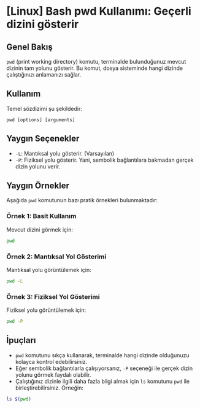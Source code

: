 # [Linux] Bash pwd Kullanımı: Geçerli dizini gösterir

## Genel Bakış
`pwd` (print working directory) komutu, terminalde bulunduğunuz mevcut dizinin tam yolunu gösterir. Bu komut, dosya sisteminde hangi dizinde çalıştığınızı anlamanızı sağlar.

## Kullanım
Temel sözdizimi şu şekildedir:
```
pwd [options] [arguments]
```

## Yaygın Seçenekler
- `-L`: Mantıksal yolu gösterir. (Varsayılan)
- `-P`: Fiziksel yolu gösterir. Yani, sembolik bağlantılara bakmadan gerçek dizin yolunu verir.

## Yaygın Örnekler
Aşağıda `pwd` komutunun bazı pratik örnekleri bulunmaktadır:

### Örnek 1: Basit Kullanım
Mevcut dizini görmek için:
```bash
pwd
```

### Örnek 2: Mantıksal Yol Gösterimi
Mantıksal yolu görüntülemek için:
```bash
pwd -L
```

### Örnek 3: Fiziksel Yol Gösterimi
Fiziksel yolu görüntülemek için:
```bash
pwd -P
```

## İpuçları
- `pwd` komutunu sıkça kullanarak, terminalde hangi dizinde olduğunuzu kolayca kontrol edebilirsiniz.
- Eğer sembolik bağlantılarla çalışıyorsanız, `-P` seçeneği ile gerçek dizin yolunu görmek faydalı olabilir.
- Çalıştığınız dizinle ilgili daha fazla bilgi almak için `ls` komutunu `pwd` ile birleştirebilirsiniz. Örneğin:
```bash
ls $(pwd)
```